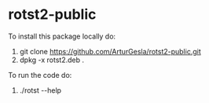 # rotst2-public
To install this package locally do:
1) git clone https://github.com/ArturGesla/rotst2-public.git
2) dpkg -x rotst2.deb .

To run the code do:
1) ./rotst --help
